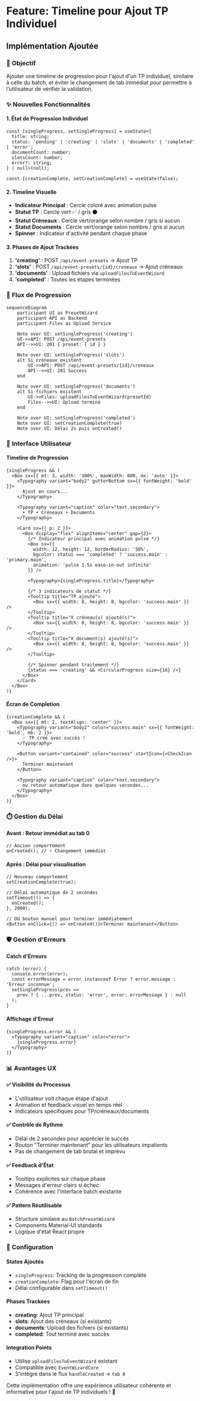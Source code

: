# Feature: Timeline pour Ajout TP Individuel

## Implémentation Ajoutée

### 🎯 **Objectif**
Ajouter une timeline de progression pour l\'ajout d'un TP individuel, similaire à celle du batch, et éviter le changement de tab immédiat pour permettre à l'utilisateur de vérifier la validation.

### ✨ **Nouvelles Fonctionnalités**

#### 1. **État de Progression Individuel**
```tsx
const [singleProgress, setSingleProgress] = useState<{
  title: string;
  status: 'pending' | 'creating' | 'slots' | 'documents' | 'completed' | 'error';
  documentCount: number;
  slotsCount: number;
  error?: string;
} | null>(null);

const [creationComplete, setCreationComplete] = useState(false);
```

#### 2. **Timeline Visuelle**
- **Indicateur Principal** : Cercle coloré avec animation pulse
- **Statut TP** : Cercle vert ✅ / gris ⚫
- **Statut Créneaux** : Cercle vert/orange selon nombre / gris si aucun
- **Statut Documents** : Cercle vert/orange selon nombre / gris si aucun
- **Spinner** : Indicateur d'activité pendant chaque phase

#### 3. **Phases de Ajout Trackées**
1. **'creating'** : POST `/api/event-presets` → Ajout TP
2. **'slots'** : POST `/api/event-presets/{id}/creneaux` → Ajout créneaux
3. **'documents'** : Upload fichiers via `uploadFilesToEventWizard`
4. **'completed'** : Toutes les étapes terminées

### 🔄 **Flux de Progression**

```mermaid
sequenceDiagram
    participant UI as PresetWizard
    participant API as Backend
    participant Files as Upload Service

    Note over UI: setSingleProgress('creating')
    UI->>API: POST /api/event-presets
    API-->>UI: 201 { preset: { id } }
    
    Note over UI: setSingleProgress('slots')
    alt Si créneaux existent
        UI->>API: POST /api/event-presets/{id}/creneaux
        API-->>UI: 201 Success
    end
    
    Note over UI: setSingleProgress('documents')
    alt Si fichiers existent
        UI->>Files: uploadFilesToEventWizard(presetId)
        Files-->>UI: Upload terminé
    end
    
    Note over UI: setSingleProgress('completed')
    Note over UI: setCreationComplete(true)
    Note over UI: Délai 2s puis onCreated()
```

### 🎨 **Interface Utilisateur**

#### **Timeline de Progression**
```tsx
{singleProgress && (
  <Box sx={{ mt: 3, width: '100%', maxWidth: 600, mx: 'auto' }}>
    <Typography variant="body2" gutterBottom sx={{ fontWeight: 'bold' }}>
      Ajout en cours...
    </Typography>
    
    <Typography variant="caption" color="text.secondary">
      • TP • Créneaux • Documents
    </Typography>
    
    <Card sx={{ p: 2 }}>
      <Box display="flex" alignItems="center" gap={2}>
        {/* Indicateur principal avec animation pulse */}
        <Box sx={{ 
          width: 12, height: 12, borderRadius: '50%',
          bgcolor: status === 'completed' ? 'success.main' : 'primary.main',
          animation: 'pulse 1.5s ease-in-out infinite'
        }} />
        
        <Typography>{singleProgress.title}</Typography>
        
        {/* 3 indicateurs de statut */}
        <Tooltip title="TP ajouté">
          <Box sx={{ width: 8, height: 8, bgcolor: 'success.main' }} />
        </Tooltip>
        <Tooltip title="X créneau(x) ajouté(s)">
          <Box sx={{ width: 8, height: 8, bgcolor: 'success.main' }} />
        </Tooltip>
        <Tooltip title="X document(s) ajouté(s)">
          <Box sx={{ width: 8, height: 8, bgcolor: 'success.main' }} />
        </Tooltip>
        
        {/* Spinner pendant traitement */}
        {status === 'creating' && <CircularProgress size={16} />}
      </Box>
    </Card>
  </Box>
)}
```

#### **Écran de Completion**
```tsx
{creationComplete && (
  <Box sx={{ mt: 2, textAlign: 'center' }}>
    <Typography variant="body2" color="success.main" sx={{ fontWeight: 'bold', mb: 2 }}>
      ✅ TP créé avec succès !
    </Typography>
    
    <Button variant="contained" color="success" startIcon={<CheckIcon />}>
      Terminer maintenant
    </Button>
    
    <Typography variant="caption" color="text.secondary">
      ou retour automatique dans quelques secondes...
    </Typography>
  </Box>
)}
```

### ⏱️ **Gestion du Délai**

#### **Avant** : Retour immédiat au tab 0
```tsx
// Ancien comportement
onCreated(); // ⚡ Changement immédiat
```

#### **Après** : Délai pour visualisation
```tsx
// Nouveau comportement
setCreationComplete(true);

// Délai automatique de 2 secondes
setTimeout(() => {
  onCreated();
}, 2000);

// OU bouton manuel pour terminer immédiatement
<Button onClick={() => onCreated()}>Terminer maintenant</Button>
```

### 🛡️ **Gestion d'Erreurs**

#### **Catch d'Erreurs**
```tsx
catch (error) {
  console.error(error);
  const errorMessage = error instanceof Error ? error.message : 'Erreur inconnue';
  setSingleProgress(prev => 
    prev ? { ...prev, status: 'error', error: errorMessage } : null
  );
}
```

#### **Affichage d'Erreur**
```tsx
{singleProgress.error && (
  <Typography variant="caption" color="error">
    {singleProgress.error}
  </Typography>
)}
```

### 📊 **Avantages UX**

#### ✅ **Visibilité du Processus**
- L'utilisateur voit chaque étape d'ajout
- Animation et feedback visuel en temps réel
- Indicateurs spécifiques pour TP/créneaux/documents

#### ✅ **Contrôle de Rythme**
- Délai de 2 secondes pour apprécier le succès
- Bouton "Terminer maintenant" pour les utilisateurs impatients
- Pas de changement de tab brutal et imprévu

#### ✅ **Feedback d'État**
- Tooltips explicites sur chaque phase
- Messages d'erreur clairs si échec
- Cohérence avec l'interface batch existante

#### ✅ **Pattern Réutilisable**
- Structure similaire au `BatchPresetWizard`
- Components Material-UI standards
- Logique d'état React propre

### 🔧 **Configuration**

#### **States Ajoutés**
- `singleProgress`: Tracking de la progression complète
- `creationComplete`: Flag pour l'écran de fin
- Délai configurable dans `setTimeout()`

#### **Phases Trackées**
- **creating**: Ajout TP principal
- **slots**: Ajout des créneaux (si existants)
- **documents**: Upload des fichiers (si existants)
- **completed**: Tout terminé avec succès

#### **Integration Points**
- Utilise `uploadFilesToEventWizard` existant
- Compatible avec `EventWizardCore`
- S'intègre dans le flux `handleCreated` → `tab 0`

Cette implémentation offre une expérience utilisateur cohérente et informative pour l\'ajout de TP individuels ! 🎉
